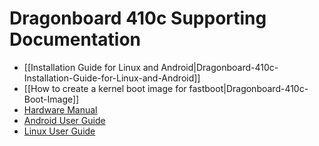 # Dragonboard 410c Supporting Documentation

- [[Installation Guide for Linux and Android|Dragonboard-410c-Installation-Guide-for-Linux-and-Android]]
- [[How to create a kernel boot image for fastboot|Dragonboard-410c-Boot-Image]]
- [Hardware Manual](https://github.com/96boards/documentation/blob/master/dragonboard410c/HardwareManual_DragonBoard.pdf)
- [Android User Guide](https://github.com/96boards/documentation/blob/master/dragonboard410c/AndroidUserGuide_DragonBoard.pdf)
- [Linux User Guide](https://github.com/96boards/documentation/blob/master/dragonboard410c/LinuxUserGuide_DragonBoard.pdf)
    
    